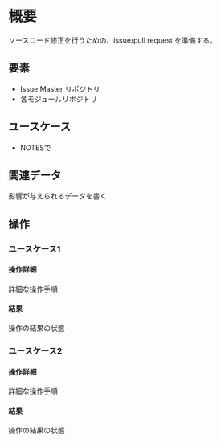# 概要
ソースコード修正を行うための、issue/pull request を準備する。
## 要素
* Issue Master リポジトリ
* 各モジュールリポジトリ
## ユースケース
* NOTESで
## 関連データ
影響が与えられるデータを書く
## 操作
### ユースケース1
#### 操作詳細
詳細な操作手順
#### 結果
操作の結果の状態
### ユースケース2
#### 操作詳細
詳細な操作手順
#### 結果
操作の結果の状態
